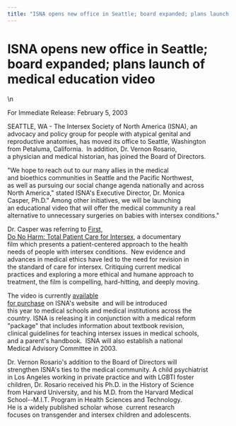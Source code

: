 ```yaml
---
title: "ISNA opens new office in Seattle; board expanded; plans launch of medical education video</h2>\n"
---
```


# ISNA opens new office in Seattle; board expanded; plans launch of medical education video</h2>\n

  


For Immediate Release: February 5, 2003  
  
  
  
SEATTLE, WA - The Intersex Society of North America (ISNA), an  
advocacy and policy group for people with atypical genital and  
reproductive anatomies, has moved its office to Seattle, Washington  
from Petaluma, California.&nbsp; In addition, Dr. Vernon Rosario,  
a physician and medical historian, has joined the Board of Directors.

  


"We hope to reach out to our many allies in the medical  
and bioethics communities in Seattle and the Pacific Northwest,  
as well as pursuing our social change agenda nationally and across  
North America," stated ISNA's Executive Director, Dr. Monica  
Casper, Ph.D." Among other initiatives, we will be launching  
an educational video that will offer the medical community a real  
alternative to unnecessary surgeries on babies with intersex conditions."

  


Dr. Casper was referring to [First,  
Do No Harm: Total Patient Care for Intersex][1], a documentary  
film which presents a patient-centered approach to the health  
needs of people with intersex conditions.&nbsp; New evidence and  
advances in medical ethics have led to the need for revision in  
the standard of care for intersex. Critiquing current medical  
practices and exploring a more ethical and humane approach to  
treatment, the film is compelling, hard-hitting, and deeply moving.

  


The video is currently [available  
for purchase][1] on ISNA's website&nbsp; and will be introduced  
this year to medical schools and medical institutions across the  
country. ISNA is releasing it in conjunction with a medical reform  
"package" that includes information about textbook revision,  
clinical guidelines for teaching intersex issues in medical schools,  
and a parent's handbook.&nbsp; ISNA will also establish a national  
Medical Advisory Committee in 2003.

  


Dr. Vernon Rosario's addition to the Board of Directors will  
strengthen ISNA's ties to the medical community. A child psychiatrist  
in Los Angeles working in private practice and with LGBTI foster  
children, Dr. Rosario received his Ph.D. in the History of Science  
from Harvard University, and his M.D. from the Harvard Medical  
School--M.I.T. Program in Health Sciences and Technology.&nbsp;  
He is a widely published scholar whose&nbsp; current research  
focuses on transgender and intersex children and adolescents.

  


###

 [1]: ../store/store-tpc.html